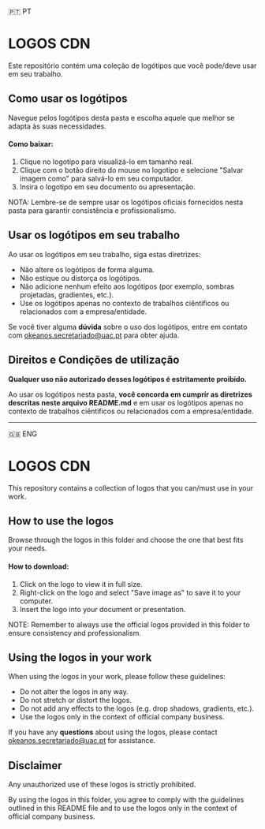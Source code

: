 🇵🇹 PT

# LOGOS CDN
Este repositório contém uma coleção de logótipos que você pode/deve usar em seu trabalho.

## Como usar os logótipos
Navegue pelos logótipos desta pasta e escolha aquele que melhor se adapta às suas necessidades.

#### Como baixar:
   1. Clique no logotipo para visualizá-lo em tamanho real.
   2. Clique com o botão direito do mouse no logotipo e selecione "Salvar imagem como" para salvá-lo em seu computador.
   3. Insira o logotipo em seu documento ou apresentação.

NOTA: Lembre-se de sempre usar os logótipos oficiais fornecidos nesta pasta para garantir consistência e profissionalismo.

## Usar os logótipos em seu trabalho
Ao usar os logótipos em seu trabalho, siga estas diretrizes:

- Não altere os logótipos de forma alguma.
- Não estique ou distorça os logótipos.
- Não adicione nenhum efeito aos logótipos (por exemplo, sombras projetadas, gradientes, etc.).
- Use os logótipos apenas no contexto de trabalhos ciêntificos ou relacionados com a empresa/entidade.

Se você tiver alguma **dúvida** sobre o uso dos logótipos, entre em contato com okeanos.secretariado@uac.pt para obter ajuda.

## Direitos e Condições de utilização

**Qualquer uso não autorizado desses logótipos é estritamente proibido.**

Ao usar os logótipos nesta pasta, **você concorda em cumprir as diretrizes descritas neste arquivo README.md** e em usar os logótipos apenas no contexto de trabalhos ciêntificos ou relacionados com a empresa/entidade.

---

🇬🇧 ENG
# LOGOS CDN
This repository contains a collection of logos that you can/must use in your work.

## How to use the logos
Browse through the logos in this folder and choose the one that best fits your needs.

#### How to download:
  1. Click on the logo to view it in full size.
  2. Right-click on the logo and select "Save image as" to save it to your computer.
  3. Insert the logo into your document or presentation.

NOTE: Remember to always use the official logos provided in this folder to ensure consistency and professionalism.

## Using the logos in your work
When using the logos in your work, please follow these guidelines:

- Do not alter the logos in any way.
- Do not stretch or distort the logos.
- Do not add any effects to the logos (e.g. drop shadows, gradients, etc.).
- Use the logos only in the context of official company business.

If you have any **questions** about using the logos, please contact okeanos.secretariado@uac.pt for assistance.

## Disclaimer
Any unauthorized use of these logos is strictly prohibited.

By using the logos in this folder, you agree to comply with the guidelines outlined in this README file and to use the logos only in the context of official company business.

